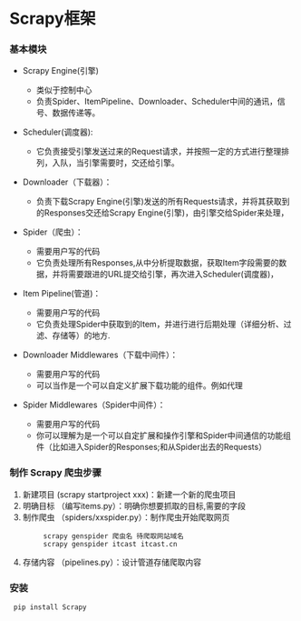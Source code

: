 # Scrapy框架
### 基本模块
* Scrapy Engine(引擎)
  * 类似于控制中心
  * 负责Spider、ItemPipeline、Downloader、Scheduler中间的通讯，信号、数据传递等。

* Scheduler(调度器):
  * 它负责接受引擎发送过来的Request请求，并按照一定的方式进行整理排列，入队，当引擎需要时，交还给引擎。

* Downloader（下载器）：
  * 负责下载Scrapy Engine(引擎)发送的所有Requests请求，并将其获取到的Responses交还给Scrapy Engine(引擎)，由引擎交给Spider来处理，

* Spider（爬虫）：
  * 需要用户写的代码
  * 它负责处理所有Responses,从中分析提取数据，获取Item字段需要的数据，并将需要跟进的URL提交给引擎，再次进入Scheduler(调度器)，

* Item Pipeline(管道)：
  * 需要用户写的代码
  * 它负责处理Spider中获取到的Item，并进行进行后期处理（详细分析、过滤、存储等）的地方.

* Downloader Middlewares（下载中间件）：
  * 需要用户写的代码
  * 可以当作是一个可以自定义扩展下载功能的组件。例如代理

* Spider Middlewares（Spider中间件）：
  * 需要用户写的代码
  * 你可以理解为是一个可以自定扩展和操作引擎和Spider中间通信的功能组件（比如进入Spider的Responses;和从Spider出去的Requests）

### 制作 Scrapy 爬虫步骤
1. 新建项目 (scrapy startproject xxx)：新建一个新的爬虫项目
2. 明确目标 （编写items.py）：明确你想要抓取的目标,需要的字段
3. 制作爬虫 （spiders/xxspider.py）：制作爬虫开始爬取网页
   ```
        scrapy genspider 爬虫名 待爬取网站域名
        scrapy genspider itcast itcast.cn
   ```
4. 存储内容 （pipelines.py）：设计管道存储爬取内容

### 安装
```
 pip install Scrapy
```

